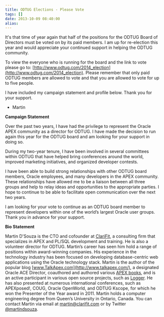 ```yaml
---
title: ODTUG Elections - Please Vote
tags: []
date: 2013-10-09 08:40:00
alias:
---
```


It's that time of year again that half of the positions for the ODTUG Board of Directors must be voted on by its paid members. I am up for re-election this year and would appreciate your continued support in helping the ODTUG community.

To view the everyone who is running for the board and the link to vote please go to: [http://www.odtug.com/2014_election](http://www.odtug.com/2014_election). Please remember that only paid ODTUG members are allowed to vote and that you are allowed to vote for up to five people.

I have included my campaign statement and profile below. Thank you for your support.

- Martin

**Campaign Statement**

Over the past two years, I have had the privilege to represent the Oracle APEX community as a director for ODTUG. I have made the decision to run again this year for the ODTUG board and am looking for your support in doing so.

During my two-year tenure, I have been involved in several committees within ODTUG that have helped bring conferences around the world, improved marketing initiatives, and organized developer contests. 

I have been able to build strong relationships with other ODTUG board members, Oracle employees, and many developers in the APEX community. These relationships have allowed me to be a liaison between all three groups and help to relay ideas and opportunities to the appropriate parties. I hope to continue to be able to facilitate open communication over the next two years.

I am looking for your vote to continue as an ODTUG board member to represent developers within one of the world’s largest Oracle user groups. Thank you in advance for your support.

**Bio Statement**

Martin D'Souza is the CTO and cofounder at [ClariFit](http://www.clarifit.com/), a consulting firm that specializes in APEX and PL/SQL development and training. He is also a volunteer director for ODTUG. Martin’s career has seen him hold a range of positions within award-winning companies. His experience in the technology industry has been focused on developing database-centric web applications using the Oracle technology stack. Martin is the author of the popular blog [www.TalkApex.com](http://www.talkapex.com/), a designated Oracle ACE Director, coauthored and authored various [APEX books](http://www.talkapex.com/p/books.html), and is an active participant in various open source projects, such as [Logger](http://oraclelogger.com/). He has also presented at numerous international conferences, such as APEXposed!, COUG, Oracle OpenWorld, and ODTUG Kscope, for which he won the Presenter of the Year award in 2011\. Martin holds a computer engineering degree from Queen’s University in Ontario, Canada. You can contact Martin via email at martin@clarifit.com or by Twitter [@martindsouza](https://twitter.com/martindsouza).
**&nbsp;**